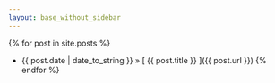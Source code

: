 ```yaml
---
layout: base_without_sidebar
---
```


{% for post in site.posts %}
  * {{ post.date | date_to_string }} &raquo; [ {{ post.title }} ]({{ post.url }})
{% endfor %}





<!-- <ul>
  {% for post in site.posts %}
    <li>
      <a href="{{ post.url }}">{{ post.title }}</a>
    </li>
  {% endfor %}
</ul>
 -->
